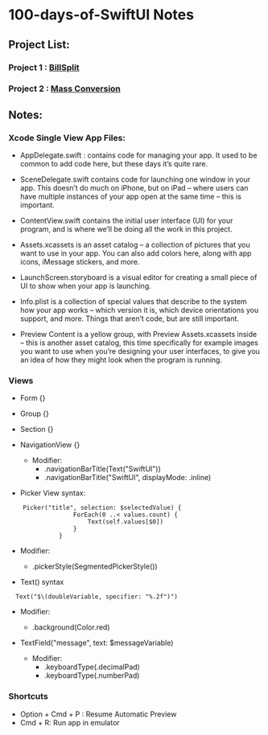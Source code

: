 # 100-days-of-SwiftUI Notes

## Project List:

### Project 1 : [BillSplit](https://github.com/iiqrah/100-days-of-swift/tree/master/BillSplit)
### Project 2 : [Mass Conversion](https://github.com/iiqrah/100-days-of-swift/tree/master/mass-conversion)

## Notes:

### Xcode Single View App Files:

- AppDelegate.swift :  contains code for managing your app. It used to be common to add code here, but these days it’s quite rare.

- SceneDelegate.swift contains code for launching one window in your app. This doesn’t do much on iPhone, but on iPad – where users can have multiple instances of your app open at the same time – this is important.

- ContentView.swift contains the initial user interface (UI) for your program, and is where we’ll be doing all the work in this project.

- Assets.xcassets is an asset catalog – a collection of pictures that you want to use in your app. You can also add colors here, along with app icons, iMessage stickers, and more.

- LaunchScreen.storyboard is a visual editor for creating a small piece of UI to show when your app is launching.

- Info.plist is a collection of special values that describe to the system how your app works – which version it is, which device orientations you support, and more. Things that aren’t code, but are still important.

- Preview Content is a yellow group, with Preview Assets.xcassets inside – this is another asset catalog, this time specifically for example images you want to use when you’re designing your user interfaces, to give you an idea of how they might look when the program is running.


### Views

- Form {}
- Group {}
- Section {}
- NavigationView {}
  - Modifier:
    - .navigationBarTitle(Text("SwiftUI"))
    - .navigationBarTitle("SwiftUI", displayMode: .inline)

- Picker View syntax:
```
    Picker("title", selection: $selectedValue) {
                  ForEach(0 ..< values.count) {
                      Text(self.values[$0])
                  }
              }
```
  - Modifier:
    - .pickerStyle(SegmentedPickerStyle())

- Text() syntax
```
  Text("$\(doubleVariable, specifier: "%.2f")")
```
  - Modifier:
    - .background(Color.red)

- TextField("message", text: $messageVariable)
  - Modifier:
    - .keyboardType(.decimalPad)
    - .keyboardType(.numberPad)


### Shortcuts

- Option + Cmd + P : Resume Automatic Preview
- Cmd + R: Run app in emulator

